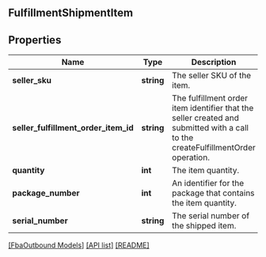 ## FulfillmentShipmentItem

## Properties

Name | Type | Description | Notes
------------ | ------------- | ------------- | -------------
**seller_sku** | **string** | The seller SKU of the item. |
**seller_fulfillment_order_item_id** | **string** | The fulfillment order item identifier that the seller created and submitted with a call to the createFulfillmentOrder operation. |
**quantity** | **int** | The item quantity. |
**package_number** | **int** | An identifier for the package that contains the item quantity. | [optional]
**serial_number** | **string** | The serial number of the shipped item. | [optional]

[[FbaOutbound Models]](../) [[API list]](../../Api) [[README]](../../../README.md)
